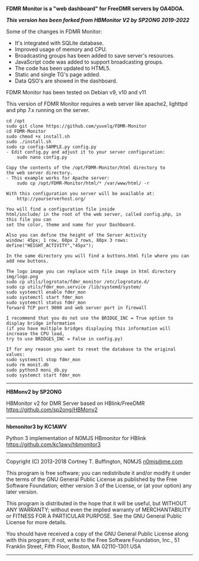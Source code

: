 **FDMR Monitor is a "web dashboard" for FreeDMR servers by OA4DOA.**

***This version has been forked from HBMonitor V2 by SP2ONG 2019-2022***

Some of the changes in FDMR Monitor:
- It's integrated with SQLite database.
- Improved usage of memory and CPU.
- Broadcasting groups has been added to save server's resources.
- JavaScript code was added to support broadcasting groups.
- The code has been updated to HTML5.
- Static and single TG's page added.
- Data QSO's are showed in the dashboard.

FDMR Monitor has been tested on Debian v9, v10 and v11

This version of FDMR Monitor requires a web server like apache2, lighttpd and 
php 7.x running on the server.

    cd /opt
    sudo git clone https://github.com/yuvelq/FDMR-Monitor
    cd FDMR-Monitor
    sudo chmod +x install.sh
    sudo ./install.sh
    sudo cp config-SAMPLE.py config.py
    - Edit config.py and adjust it to your server configuration:
        sudo nano config.py

    Copy the contents of the /opt/FDMR-Monitor/html directory to 
    the web server directory.
    - This example works for Apache server:
        sudo cp /opt/FDMR-Monitor/html/* /var/www/html/ -r

    With this configuration you server will be available at:
        http://yourserverhost.org/

    You will find a configuration file inside 
    html/include/ in the root of the web server, called config.php, in this file you can  
    set the color, theme and name for your Dashboard.
    
    Also you can define the height of the Server Activity 
    window: 45px; 1 row, 60px 2 rows, 80px 3 rows:
    define("HEIGHT_ACTIVITY","45px");

    In the same directory you will find a buttons.html file where you can add new buttons.
    
    The logo image you can replace with file image in html directory  img/logo.png
    sudo cp utils/logrotate/fdmr_monitor /etc/logrotate.d/
    sudo cp utils/fdmr_mon.service /lib/systemd/system/
    sudo systemctl enable fdmr_mon
    sudo systemctl start fdmr_mon
    sudo systemctl status fdmr_mon
    forward TCP port 9000 and web server port in firewall
        
    I recommend that you do not use the BRIDGE_INC = True option to display bridge information 
    (if you have multiple bridges displaying this information will increase the CPU load, 
    try to use BRIDGES_INC = False in config.py) 
    
    If for any reason you want to reset the database to the original values:
    sudo systemctl stop fdmr_mon
    sudo rm monit.db
    sudo python3 moni_db.py
    sudo systemct start fdmr_mon


---

**HBMonv2 by SP2ONG**

HBMonitor v2 for DMR Server based on HBlink/FreeDMR https://github.com/sp2ong/HBMonv2 

---

**hbmonitor3 by KC1AWV**

Python 3 implementation of N0MJS HBmonitor for HBlink https://github.com/kc1awv/hbmonitor3 

---

Copyright (C) 2013-2018  Cortney T. Buffington, N0MJS <n0mjs@me.com>

This program is free software; you can redistribute it and/or modify it under the terms of the GNU General Public License as published by the Free Software Foundation; either version 3 of 
the License, or (at your option) any later version.

This program is distributed in the hope that it will be useful, but WITHOUT ANY WARRANTY; without even the implied warranty of MERCHANTABILITY or FITNESS FOR A PARTICULAR PURPOSE. See the 
GNU General Public License for more details.

You should have received a copy of the GNU General Public License along with this program; if not, write to the Free Software Foundation, Inc., 51 Franklin Street, Fifth Floor, Boston, MA 
02110-1301  USA

---
